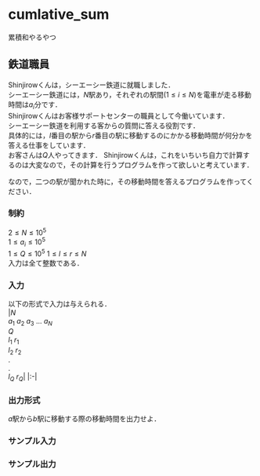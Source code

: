 # cumlative_sum

累積和やるやつ

## 鉄道職員

Shinjirowくんは，シーエーシー鉄道に就職しました．  
シーエーシー鉄道には，$N$駅あり，それぞれの駅間$(1 \leq i \leq N)$を電車が走る移動時間は$a_i$分です．  
Shinjirowくんはお客様サポートセンターの職員として今働いています．  
シーエーシー鉄道を利用する客からの質問に答える役割です．  
具体的には，$l$番目の駅から$r$番目の駅に移動するのにかかる移動時間が何分かを答える仕事をしています．  
お客さんは$Q$人やってきます．
Shinjirowくんは，これをいちいち自力で計算するのは大変なので，その計算を行うプログラムを作って欲しいと考えています．  

なので，二つの駅が聞かれた時に，その移動時間を答えるプログラムを作ってください．  

### 制約

$2 \leq N \leq 10^5$  
$1 \leq a_i \leq 10^5$  
$1 \leq Q \leq 10^5$
$1 \leq l \leq r \leq N$  
入力は全て整数である．

### 入力

以下の形式で入力は与えられる．  
|$N$<br>$a_1$ $a_2$ $a_3$ $...$ $a_N$<br>$Q$<br>$l_1$ $r_1$<br>$l_2$ $r_2$<br>.<br>.<br>$l_Q$ $r_Q$|
|:-|


### 出力形式

$a$駅から$b$駅に移動する際の移動時間を出力せよ．  

### サンプル入力

### サンプル出力
